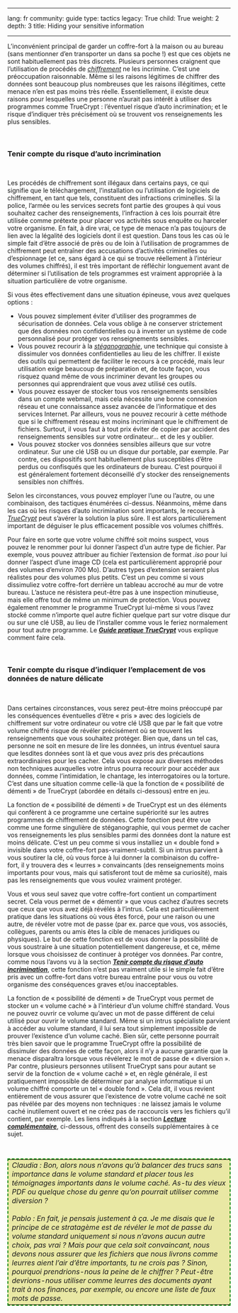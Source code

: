 

---

lang: fr
community: guide
type: tactics
legacy: True
child: True
weight: 2
depth: 3
title: Hiding your sensitive information

---

<p>L’inconvénient principal de garder un coffre-fort à la maison ou au bureau (sans mentionner d’en transporter un dans sa poche&nbsp;!) est que ces objets ne sont habituellement pas très discrets. Plusieurs personnes craignent que l’utilisation de procédés de <a href="glossaire#Chiffrement" title="Chiffrement"><i>chiffrement</i></a> ne les incrimine. C’est une préoccupation raisonnable. Même si les raisons légitimes de chiffrer des données sont beaucoup plus nombreuses que les raisons illégitimes, cette menace n’en est pas moins très réelle. Essentiellement, il existe deux raisons pour lesquelles une personne n’aurait pas intérêt à utiliser des programmes comme TrueCrypt&nbsp;: l’éventuel risque d’auto incrimination; et le risque d’indiquer très précisément où se trouvent vos renseignements les plus sensibles.</p>

<p>&nbsp;</p>

<h3><a name="tenir_compte_du_risque_d_auto-incrimination" title="tenir_compte_du_risque_d_auto-incrimination"></a>Tenir compte du risque d’auto incrimination</h3>

<p>&nbsp;</p>

<p>Les procédés de chiffrement sont illégaux dans certains pays, ce qui signifie que le téléchargement, l’installation ou l’utilisation de logiciels de chiffrement, en tant que tels, constituent des infractions criminelles. Si la police, l’armée ou les services secrets font partie des groupes à qui vous souhaitez cacher des renseignements, l’infraction à ces lois pourrait être utilisée comme prétexte pour placer vos activités sous enquête ou harceler votre organisme. En fait, à dire vrai, ce type de menace n’a pas toujours de lien avec la légalité des logiciels dont il est question. Dans tous les cas où le simple fait d’être associé de près ou de loin à l’utilisation de programmes de chiffrement peut entraîner des accusations d’activités criminelles ou d’espionnage (et ce, sans égard à ce qui se trouve réellement à l’intérieur des volumes chiffrés), il est très important de réfléchir longuement avant de déterminer si l’utilisation de tels programmes est vraiment appropriée à la situation particulière de votre organisme.</p>

<p>Si vous êtes effectivement dans une situation épineuse, vous avez quelques options&nbsp;:</p>

<ul>
	<li>Vous pouvez simplement éviter d’utiliser des programmes de sécurisation de données. Cela vous oblige à ne conserver strictement que des données non confidentielles ou à inventer un système de code personnalisé pour protéger vos renseignements sensibles.</li>
	<li>Vous pouvez recourir à la <a href="glossaire#Steganographie" title="Steganographie"><i>stéganographie</i></a>, une technique qui consiste à dissimuler vos données confidentielles au lieu de les chiffrer. Il existe des outils qui permettent de faciliter le recours à ce procédé, mais leur utilisation exige beaucoup de préparation et, de toute façon, vous risquez quand même de vous incriminer devant les groupes ou personnes qui apprendraient que vous avez utilisé ces outils.</li>
	<li>Vous pouvez essayer de stocker tous vos renseignements sensibles dans un compte webmail, mais cela nécessite une bonne connexion réseau et une connaissance assez avancée de l’informatique et des services Internet. Par ailleurs, vous ne pouvez recourir à cette méthode que si le chiffrement réseau est moins incriminant que le chiffrement de fichiers. Surtout, il vous faut à tout prix éviter de copier par accident des renseignements sensibles sur votre ordinateur… et de les y oublier.</li>
	<li>Vous pouvez stocker vos données sensibles ailleurs que sur votre ordinateur. Sur une clé USB ou un disque dur portable, par exemple. Par contre, ces dispositifs sont habituellement plus susceptibles d’être perdus ou confisqués que les ordinateurs de bureau. C’est pourquoi il est généralement fortement déconseillé d’y stocker des renseignements sensibles non chiffrés.</li>
</ul>

<p>Selon les circonstances, vous pouvez employer l’une ou l’autre, ou une combinaison, des tactiques énumérées ci-dessus. Néanmoins, même dans les cas où les risques d’auto incrimination sont importants, le recours à <a href="glossaire#TrueCrypt" title="TrueCrypt"><i>TrueCrypt</i></a> peut s’avérer la solution la plus sûre. Il est alors particulièrement important de déguiser le plus efficacement possible vos volumes chiffrés.</p>

<p>Pour faire en sorte que votre volume chiffré soit moins suspect, vous pouvez le renommer pour lui donner l’aspect d’un autre type de fichier. Par exemple, vous pouvez attribuer au fichier l’extension de format <i>.iso</i> pour lui donner l’aspect d’une image CD (cela est particulièrement approprié pour des volumes d’environ 700 Mo). D’autres types d’extension seraient plus réalistes pour des volumes plus petits. C’est un peu comme si vous dissimuliez votre coffre-fort derrière un tableau accroché au mur de votre bureau. L’astuce ne résistera peut-être pas à une inspection minutieuse, mais elle offre tout de même un minimum de protection. Vous pouvez également renommer le programme TrueCrypt lui-même si vous l’avez stocké comme n’importe quel autre fichier quelque part sur votre disque dur ou sur une clé USB, au lieu de l’installer comme vous le feriez normalement pour tout autre programme. Le <a href="truecrypt_principale" title="Guide pratique TrueCrypt"><i><b>Guide pratique TrueCrypt</b></i></a> vous explique comment faire cela.</p>

<p>&nbsp;</p>

<h3>Tenir compte du risque d’indiquer l’emplacement de vos données de nature délicate</h3>

<p>&nbsp;</p>

<p>Dans certaines circonstances, vous serez peut-être moins préoccupé par les conséquences éventuelles d’être «&nbsp;pris&nbsp;» avec des logiciels de chiffrement sur votre ordinateur ou votre clé USB que par le fait que votre volume chiffré risque de révéler précisément où se trouvent les renseignements que vous souhaitez protéger. Bien que, dans un tel cas, personne ne soit en mesure de lire les données, un intrus éventuel saura que lesdites données sont là et que vous avez pris des précautions extraordinaires pour les cacher. Cela vous expose aux diverses méthodes non techniques auxquelles votre intrus pourra recourir pour accéder aux données, comme l’intimidation, le chantage, les interrogatoires ou la torture. C’est dans une situation comme celle-là que la fonction de «&nbsp;possibilité de démenti&nbsp;» de TrueCrypt (abordée en détails ci-dessous) entre en jeu.</p>

<p>La fonction de «&nbsp;possibilité de démenti&nbsp;» de TrueCrypt est un des éléments qui confèrent à ce programme une certaine supériorité sur les autres programmes de chiffrement de données. Cette fonction peut être vue comme une forme singulière de stéganographie, qui vous permet de cacher vos renseignements les plus sensibles parmi des données dont la nature est moins délicate. C’est un peu comme si vous installiez un «&nbsp;double fond&nbsp;» invisible dans votre coffre-fort pas-vraiment-subtil. Si un intrus parvient à vous soutirer la clé, où vous force à lui donner la combinaison du coffre-fort, il y trouvera des «&nbsp;leurres&nbsp;» convaincants (des renseignements moins importants pour vous, mais qui satisferont tout de même sa curiosité), mais pas les renseignements que vous voulez vraiment protéger.</p>

<p>Vous et vous seul savez que votre coffre-fort contient un compartiment secret. Cela vous permet de «&nbsp;démentir&nbsp;» que vous cachez d’autres secrets que ceux que vous avez déjà révélés à l’intrus. Cela est particulièrement pratique dans les situations où vous êtes forcé, pour une raison ou une autre, de révéler votre mot de passe (par ex. parce que vous, vos associés, collègues, parents ou amis êtes la cible de menaces juridiques ou physiques). Le but de cette fonction est de vous donner la possibilité de vous soustraire à une situation potentiellement dangereuse, et ce, même lorsque vous choisissez de continuer à protéger vos données. Par contre, comme nous l’avons vu à la section <a href="#tenir_compte_du_risque_d_auto-incrimination" title="Tenir compte du risque d’auto incrimination"><i><b>Tenir compte du risque d’auto incrimination</b></i></a>, cette fonction n’est pas vraiment utile si le simple fait d’être pris avec un coffre-fort dans votre bureau entraîne pour vous ou votre organisme des conséquences graves et/ou inacceptables.</p>

<p>La fonction de «&nbsp;possibilité de démenti&nbsp;» de TrueCrypt vous permet de stocker un «&nbsp;volume caché&nbsp;» à l’intérieur d’un volume chiffré standard. Vous ne pouvez ouvrir ce volume qu’avec un mot de passe différent de celui utilisé pour ouvrir le volume standard. Même si un intrus spécialiste parvient à accéder au volume standard, il lui sera tout simplement impossible de prouver l’existence d’un volume caché. Bien sûr, cette personne pourrait très bien savoir que le programme TrueCrypt offre la possibilité de dissimuler des données de cette façon, alors il n’y a aucune garantie que la menace disparaîtra lorsque vous révélerez le mot de passe de «&nbsp;diversion&nbsp;». Par contre, plusieurs personnes utilisent TrueCrypt sans pour autant se servir de la fonction de «&nbsp;volume caché&nbsp;» et, en règle générale, il est pratiquement impossible de déterminer par analyse informatique si un volume chiffré comporte un tel «&nbsp;double fond&nbsp;». Cela dit, il vous revient entièrement de vous assurer que l’existence de votre volume caché ne soit pas révélée par des moyens non techniques&nbsp;: ne laissez jamais le volume caché inutilement ouvert et ne créez pas de raccourcis vers les fichiers qu’il contient, par exemple. Les liens indiqués à la section <a href="chapter_4_3" title="Chapitre 4.3"><i><b>Lecture complémentaire</b></i></a>, ci-dessous, offrent des conseils supplémentaires à ce sujet.</p>

<p>&nbsp;</p>

<table cellpadding="5" cellspacing="0" style="border: 2pt dashed #008000; background-color: #e9e8a4">
	<tbody>
		<tr>
			<td><i>Claudia&nbsp;: Bon, alors nous n’avons qu’à balancer des trucs sans importance dans le volume standard et placer tous les témoignages importants dans le volume caché. As-tu des vieux PDF ou quelque chose du genre qu’on pourrait utiliser comme diversion&nbsp;? </i><br />
			<br />
			<i>Pablo&nbsp;: En fait, je pensais justement à ça. Je me disais que le principe de ce stratagème est de révéler le mot de passe du volume standard uniquement si nous n’avons aucun autre choix, pas vrai&nbsp;? Mais pour que cela soit convaincant, nous devons nous assurer que les fichiers que nous livrons comme leurres aient l’air d’être importants, tu ne crois pas&nbsp;? Sinon, pourquoi prendrions-nous la peine de le chiffrer&nbsp;? Peut-être devrions-nous utiliser comme leurres des documents ayant trait à nos finances, par exemple, ou encore une liste de faux mots de passe.</i></td>
		</tr>
	</tbody>
</table>


